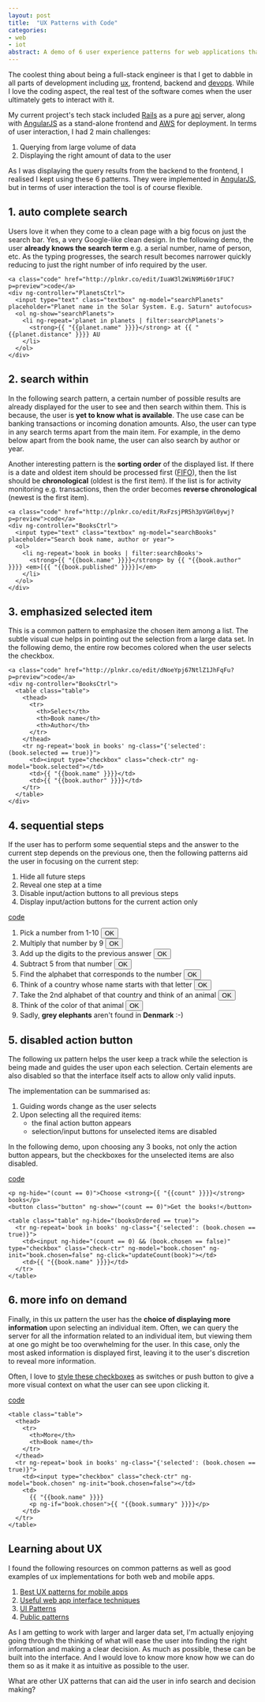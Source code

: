```yaml
---
layout: post
title:  "UX Patterns with Code"
categories:
- web
- iot
abstract: A demo of 6 user experience patterns for web applications that aids info search and decision making.
---
```


<div ng-app="App">

  <p>The coolest thing about being a full-stack engineer is that I get to dabble in all parts of development including <a href="http://en.wikipedia.org/wiki/User_experience">ux</a>, frontend, backend and <a href="http://en.wikipedia.org/wiki/DevOps">devops</a>. While I love the coding aspect, the real test of the software comes when the user ultimately gets to interact with it.</p>

  <p>My current project's tech stack included <a href="http://rubyonrails.org/">Rails</a> as a pure <a href="https://github.com/rails-api/rails-api">api</a> server, along with <a href="http://angularjs.org/">AngularJS</a> as a stand-alone frontend and <a href="http://aws.amazon.com/">AWS</a> for deployment. In terms of user interaction, I had 2 main challenges:</p>

  <ol>
    <li>Querying from large volume of data</li>
    <li>Displaying the right amount of data to the user</li>
  </ol>

  <p>As I was displaying the query results from the backend to the frontend, I realised I kept using these 6 patterns. They were implemented in <a href="http://angularjs.org/">AngularJS</a>, but in terms of user interaction the tool is of course flexible.</p>

  <h2>1. auto complete search</h2>

  <p>Users love it when they come to a clean page with a big focus on just the search bar. Yes, a very Google-like clean design. In the following demo, the user <strong>already knows the search term</strong> e.g. a serial number, name of person, etc. As the typing progresses, the search result becomes narrower quickly reducing to just the right number of info required by the user.</p>

  <div class="demo">

    <a class="code" href="http://plnkr.co/edit/IuaW3l2WiN9Mi60r1FUC?p=preview">code</a>
    <div ng-controller="PlanetsCtrl">
      <input type="text" class="textbox" ng-model="searchPlanets" placeholder="Planet name in the Solar System. E.g. Saturn" autofocus>
      <ol ng-show="searchPlanets">
        <li ng-repeat='planet in planets | filter:searchPlanets'>
          <strong>{{ "{{planet.name" }}}}</strong> at {{ "{{planet.distance" }}}} AU
        </li>
      </ol>
    </div>

  </div>

  <h2>2. search within</h2>

  <p>In the following search pattern, a certain number of possible results are already displayed for the user to see and then search within them. This is because, the user is <strong>yet to know what is available</strong>. The use case can be banking transactions or incoming donation amounts. Also, the user can type in any search terms apart from the main item. For example, in the demo below apart from the book name, the user can also search by author or year.</p>

  <p>Another interesting pattern is the <strong>sorting order</strong> of the displayed list. If there is a date and oldest item should be processed first (<a href="http://en.wikipedia.org/wiki/FIFO">FIFO</a>), then the list should be <strong>chronological</strong> (oldest is the first item). If the list is for activity monitoring e.g. transactions, then the order becomes <strong>reverse chronological</strong> (newest is the first item).</p>

  <div class="demo">

    <a class="code" href="http://plnkr.co/edit/RxFzsjPR5h3pVGHl0ywj?p=preview">code</a>
    <div ng-controller="BooksCtrl">
      <input type="text" class="textbox" ng-model="searchBooks" placeholder="Search book name, author or year">
      <ol>
        <li ng-repeat='book in books | filter:searchBooks'>
          <strong>{{ "{{book.name" }}}}</strong> by {{ "{{book.author" }}}} <em>[{{ "{{book.published" }}}}]</em>
        </li>
      </ol>
    </div>

  </div>

  <h2>3. emphasized selected item</h2>

  <p>This is a common pattern to emphasize the chosen item among a list. The subtle visual cue helps in pointing out the selection from a large data set. In the following demo, the entire row becomes colored when the user selects the checkbox.</p>

  <div class="demo">

    <a class="code" href="http://plnkr.co/edit/dNoeYpj67NtlZ1JhFqFu?p=preview">code</a>
    <div ng-controller="BooksCtrl">
      <table class="table">
        <thead>
          <tr>
            <th>Select</th>
            <th>Book name</th>
            <th>Author</th>
          </tr>
        </thead>
        <tr ng-repeat='book in books' ng-class="{'selected': (book.selected == true)}">
          <td><input type="checkbox" class="check-ctr" ng-model="book.selected"></td>
          <td>{{ "{{book.name" }}}}</td>
          <td>{{ "{{book.author" }}}}</td>
        </tr>
      </table>
    </div>

  </div>

  <h2>4. sequential steps</h2>

  <p>If the user has to perform some sequential steps and the answer to the current step depends on the previous one, then the following patterns aid the user in focusing on the current step:</p>

  <ol>
    <li>Hide all future steps</li>
    <li>Reveal one step at a time</li>
    <li>Disable input/action buttons to all previous steps</li>
    <li>Display input/action buttons for the current action only</li>
  </ol>

  <div class="demo">
    <a class="code" href="http://plnkr.co/edit/hUNpBTpPGHGXvSnxXEtw?p=preview">code</a>
    <ol>
      <li>Pick a number from 1-10 <button class="button" ng-hide="(count > 0)" ng-click="count = count + 1" ng-init="count=0">OK</button></li>
      <li ng-show="(count > 0)">Multiply that number by 9 <button class="button" ng-hide="(count > 1)" ng-click="count = count + 1">OK</button></li>
      <li ng-show="(count > 1)">Add up the digits to the previous answer <button class="button" ng-hide="(count > 2)" ng-click="count = count + 1">OK</button></li>
      <li ng-show="(count > 2)">Subtract 5 from that number <button class="button" ng-hide="(count > 3)" ng-click="count = count + 1">OK</button></li>
      <li ng-show="(count > 3)">Find the alphabet that corresponds to the number <button class="button" ng-hide="(count > 4)" ng-click="count = count + 1">OK</button></li>
      <li ng-show="(count > 4)">Think of a country whose name starts with that letter <button class="button" ng-hide="(count > 5)" ng-click="count = count + 1">OK</button></li>
      <li ng-show="(count > 5)">Take the 2nd alphabet of that country and think of an animal <button class="button" ng-hide="(count > 6)" ng-click="count = count + 1">OK</button></li>
      <li ng-show="(count > 6)">Think of the color of that animal <button class="button" ng-hide="(count > 7)" ng-click="count = count + 1">OK</button></li>
      <li ng-show="(count > 7)">Sadly, <strong>grey elephants</strong> aren't found in <strong>Denmark</strong> :-)</li>
    </ol>
  </div>

  <h2>5. disabled action button</h2>

  <p>The following ux pattern helps the user keep a track while the selection is being made and guides the user upon each selection. Certain elements are also disabled so that the interface itself acts to allow only valid inputs.</p>

  <p>The implementation can be summarised as:</p>

  <ol>
    <li>Guiding words change as the user selects</li>
    <li>Upon selecting all the required items:
      <ul>
        <li>the final action button appears</li>
        <li>selection/input buttons for unselected items are disabled</li>
      </ul>
  </ol>

  <p>In the following demo, upon choosing any 3 books, not only the action button appears, but the checkboxes for the unselected items are also disabled.</p>

  <div class="demo" ng-controller="BooksCtrl">
    <a class="code" href="http://plnkr.co/edit/PS4TCagaidIYwd30rIQd?p=preview">code</a>

    <p ng-hide="(count == 0)">Choose <strong>{{ "{{count" }}}}</strong> books</p>
    <button class="button" ng-show="(count == 0)">Get the books!</button>

    <table class="table" ng-hide="(booksOrdered == true)">
      <tr ng-repeat='book in books' ng-class="{'selected': (book.chosen == true)}">
        <td><input ng-hide="(count == 0) && (book.chosen == false)" type="checkbox" class="check-ctr" ng-model="book.chosen" ng-init="book.chosen=false" ng-click="updateCount(book)"></td>
        <td>{{ "{{book.name" }}}}</td>
      </tr>
    </table>

  </div>

  <h2>6. more info on demand</h2>

  <p>Finally, in this ux pattern the user has the <strong>choice of displaying more information</strong> upon selecting an individual item. Often, we can query the server for all the information related to an individual item, but viewing them at one go might be too overwhelming for the user. In this case, only the most asked information is displayed first, leaving it to the user's discretion to reveal more information.</p>

  <p>Often, I love to <a href="http://codepen.io/bbodine1/pen/novBm">style these checkboxes</a> as switches or push button to give a more visual context on what the user can see upon clicking it.</p>

  <div class="demo" ng-controller="BooksCtrl">
    <a class="code" href="http://plnkr.co/edit/NLVzEsdVyhbdwdhfrs2H?p=preview">code</a>

    <table class="table">
      <thead>
        <tr>
          <th>More</th>
          <th>Book name</th>
        </tr>
      </thead>
      <tr ng-repeat='book in books' ng-class="{'selected': (book.chosen == true)}">
        <td><input type="checkbox" class="check-ctr" ng-model="book.chosen" ng-init="book.chosen=false"></td>
        <td>
          {{ "{{book.name" }}}}
          <p ng-if="book.chosen">{{ "{{book.summary" }}}}</p>
        </td>
      </tr>
    </table>

  </div>

  <h2>Learning about UX</h2>

  <p>I found the following resources on common patterns as well as good examples of ux implementations for both web and mobile apps.</p>

  <ol class="ideas">
    <li><a href="http://www.lukew.com/ff/entry.asp?1826">Best UX patterns for mobile apps</a></li>
    <li><a href="http://uxdesign.smashingmagazine.com/2009/01/12/10-useful-web-application-interface-techniques/">Useful web app interface techniques</a></li>
    <li><a href="http://ui-patterns.com/">UI Patterns</a></li>
    <li><a href="http://quince.infragistics.com/html/AllPatterns.aspx">Public patterns</a></li>
  </ol>

  <p>As I am getting to work with larger and larger data set, I'm actually enjoying going through the thinking of what will ease the user into finding the right information and making a clear decision. As much as possible, these can be built into the interface. And I would love to know more know how we can do them so as it make it as intuitive as possible to the user. </p>

  <p class="discussion">What are other UX patterns that can aid the user in info search and decision making?</p>

</div>

<style>.selected{ background-color: #ddd;}</style>
<script src="//ajax.googleapis.com/ajax/libs/angularjs/1.2.10/angular.min.js"></script>
<script>

var app = angular.module('App', []);

app.controller('BooksCtrl', function($scope) {

  $scope.books = [
    { name: 'Design Patterns', author: 'Gang of 4', published: '1994', summary: 'Elements of Reusable Object-Oriented Software' },
    { name: 'Getting Started with Electronics', author: 'Forrest M. Mims', published: '1983', summary: 'Teaches you the basics, takes you on a tour of analog and digital components' },
    { name: 'Design of Everyday Things', author: 'Donald A. Norman', published: '1988', summary: 'A powerful primer on how-and why-some products satisfy customers while others only frustrate them.' },
    { name: 'The Feynman Lectures on Physics', author: 'Richard Feynman', published: '1964', summary: 'Lectures on mathematics, electromagnetism, Newtonian physics, quantum physics, and the relation of physics to other sciences' },
  ];

  $scope.count =  3;

  $scope.updateCount = function(book) {
    if(book.chosen) $scope.count += 1;
    else $scope.count -= 1;
  }

});

app.controller('PlanetsCtrl', function($scope) {

  $scope.planets = [
    { name: 'Mercury'   , distance: '0.39' },
    { name: 'Venus'     , distance: '0.72' },
    { name: 'Earth'     , distance: '1' },
    { name: 'Mars'      , distance: '1.52' },
    { name: 'Jupiter'   , distance: '5.20' },
    { name: 'Saturn'    , distance: '9.52' },
    { name: 'Uranus'    , distance: '19.21' },
    { name: 'Neptune'   , distance: '30.09' }
  ];
});

</script>

